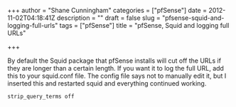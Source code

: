 +++
author = "Shane Cunningham"
categories = ["pfSense"]
date = 2012-11-02T04:18:41Z
description = ""
draft = false
slug = "pfsense-squid-and-logging-full-urls"
tags = ["pfSense"]
title = "pfSense, Squid and logging full URLs"

+++


By default the Squid package that pfSense installs will cut off the URLs if they are longer than a certain length. If you want it to log the full URL, add this to your squid.conf file. The config file says not to manually edit it, but I inserted this and restarted squid and everything continued working.

<pre><code>strip_query_terms off</code></pre>